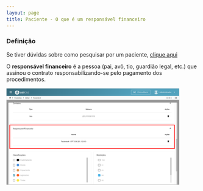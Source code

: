 ```yaml
---
layout: page
title: Paciente - O que é um responsável financeiro
---
```


### Definição

Se tiver dúvidas sobre como pesquisar por um paciente, [clique aqui](/pages/paciente/como-pesquisar-por-um-paciente)


O **responsável financeiro** é a pessoa (pai, avô, tio, guardião legal, etc.) que assinou o contrato responsabilizando-se pelo pagamento dos procedimentos.

<div class="text-center"> 
  <img alt="Responsável financeiro" src="o-que-e-um-responsavel-financeiro-img-01.png" style="width: 90%;">
</div>
